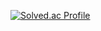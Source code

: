 [![Solved.ac Profile](http://mazassumnida.wtf/api/v2/generate_badge?boj=follower)](https://solved.ac/follower)
